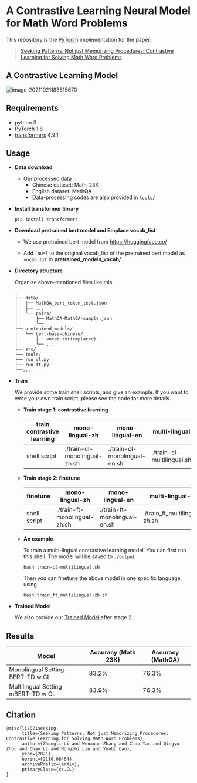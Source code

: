 # A Contrastive Learning Neural Model for Math Word Problems

This repository is the [PyTorch](http://pytorch.org/) implementation for the paper:

> [Seeking Patterns, Not just Memorizing Procedures: Contrastive Learning for Solving Math Word Problems](https://arxiv.org/abs/2110.08464)

## A Contrastive Learning Model

![image-20211021183615670](https://tva1.sinaimg.cn/large/008i3skNly1gvn464lfjfj60u00ujjuu02.jpg)


## Requirements

- python 3
- [PyTorch](http://pytorch.org/) 1.8
- [transformers](https://huggingface.co/) 4.9.1


## Usage

- **Data download**
  - [Our processed data](https://drive.google.com/file/d/1AZJrSH8AHxysdTUttH_e0xOHGFlAfPFm/view?usp=sharing)
    - Chinese dataset: Math_23K
    - English dataset: MathQA
    - Data-processing codes are also provided in `tools/`

- **Install transformer library**

  ```
  pip install transformers
  ```

- **Download pretrained bert model and Emplace vocab_list**

  - We use pretrained bert model from https://huggingface.co/

  - Add `[NUM]` to the original vocab_list of the pretrained  bert model as `vocab.txt` in **pretrained_models_vocab/** . 

- **Directory structure**

  Organize above-mentioned files like this.

  ```
  .
  ├── data/
  │   ├── MathQA_bert_token_test.json
  │   ├── ...
  │   └── pairs/
  │       ├── MathQA-MathQA-sample.json
  │       └── ...
  ├── pretrained_models/
  │   └── bert-base-chinese/
  │       ├── vocab.txt(emplaced)
  │       └── ...
  ├── src/
  ├── tools/
  ├── run_cl.py
  ├── run_ft.py
  ├──...

- **Train**

  We provide some train shell scripts, and give an example. If you want to write your own train script, please see the code for more details.

  - **Train stage 1: contrastive learning**

    | train contrastive learning | mono-lingual-zh              | mono-lingual-en              | multi-lingual              |
    | -------------------------- | ---------------------------- | ---------------------------- | -------------------------- |
    | shell script               | ./train-cl-monolingual-zh.sh | ./train-cl-monolingual-en.sh | ./train-cl-multilingual.sh |

  - **Train stage 2: finetune**

    | finetune     | mono-lingual-zh              | mono-lingual-en              | multi-lingual-zh              | multi-lingual-en              |
    | ------------ | ---------------------------- | ---------------------------- | ----------------------------- | ----------------------------- |
    | shell script | ./train-ft-monolingual-zh.sh | ./train-ft-monolingual-en.sh | ./train_ft_multilingual-zh.sh | ./train_ft_multilingual-en.sh |

  - **An example**

    To train a multi-lingual contrastive learning model. You can first run this shell. The model will be saved to `./output`

    ```
    bash train-cl-multilingual.sh
    ```

    Then you can finetune the above model in one specific language, using

    ```
    bash train_ft_multilingual-zh.sh
    ```

- **Trained Model**

  We also provide our [Trained Model]([link](https://drive.google.com/drive/folders/1gMjZXkLAMqLTU0wK9pTsbcae-WiRnhO2?usp=sharing)) after stage 2.

  

## Results

| Model                              | Accuracy (Math 23K) | Accuracy (MathQA) |
| ---------------------------------- | ------------------- | ----------------- |
| Monolingual Setting BERT-TD w CL   | 83.2%               | 76.3%             |
| Multilingual Setting mBERT-TD w CL | 83.9%               | 76.3%             |



## Citation

```
@misc{li2021seeking,
      title={Seeking Patterns, Not just Memorizing Procedures: Contrastive Learning for Solving Math Word Problems}, 
      author={Zhongli Li and Wenxuan Zhang and Chao Yan and Qingyu Zhou and Chao Li and Hongzhi Liu and Yunbo Cao},
      year={2021},
      eprint={2110.08464},
      archivePrefix={arXiv},
      primaryClass={cs.CL}
}
```

